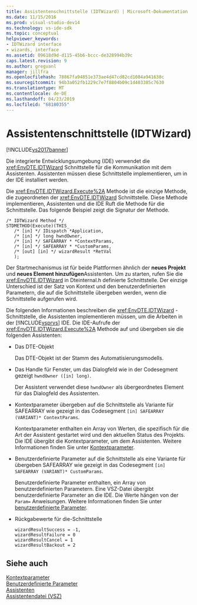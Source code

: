 ```yaml
---
title: Assistentenschnittstelle (IDTWizard) | Microsoft-Dokumentation
ms.date: 11/15/2016
ms.prod: visual-studio-dev14
ms.technology: vs-ide-sdk
ms.topic: conceptual
helpviewer_keywords:
- IDTWizard interface
- wizards, interface
ms.assetid: 09618d9d-d115-45b6-bccc-de328994b39c
caps.latest.revision: 9
ms.author: gregvanl
manager: jillfra
ms.openlocfilehash: 78867fa94851e373ae4d47cd82cd1084a941638c
ms.sourcegitcommit: 94b3a052fb1229c7e7f8804b09c1d403385c7630
ms.translationtype: MT
ms.contentlocale: de-DE
ms.lasthandoff: 04/23/2019
ms.locfileid: "68180355"
---
```

# <a name="wizard-interface-idtwizard"></a>Assistentenschnittstelle (IDTWizard)
[!INCLUDE[vs2017banner](../../includes/vs2017banner.md)]

Die integrierte Entwicklungsumgebung (IDE) verwendet die <xref:EnvDTE.IDTWizard> Schnittstelle für die Kommunikation mit dem Assistenten. Assistenten müssen diese Schnittstelle implementieren, um in der IDE installiert werden.  
  
 Die <xref:EnvDTE.IDTWizard.Execute%2A> Methode ist die einzige Methode, die zugeordneten der <xref:EnvDTE.IDTWizard> Schnittstelle. Diese Methode implementieren, Assistenten und die IDE Ruft die Methode für die Schnittstelle. Das folgende Beispiel zeigt die Signatur der Methode.  
  
```  
/* IDTWizard Method */  
STDMETHOD(Execute)(THIS_  
   /* [in] */ IDispatch *Application,  
   /* [in] */ long hwndOwner,  
   /* [in] */ SAFEARRAY * *ContextParams,  
   /* [in] */ SAFEARRAY * *CustomParams,  
   /* [out] [in] */ wizardResult *RetVal  
   );  
```  
  
 Der Startmechanismus ist für beide Plattformen ähnlich der **neues Projekt** und **neues Element hinzufügen**Assistenten. Um zu starten, rufen Sie die <xref:EnvDTE.IDTWizard> in Dteinternal.h definierte Schnittstelle. Der einzige Unterschied ist der Satz von Kontext und den benutzerdefinierten Parametern, die auf die Schnittstelle übergeben werden, wenn die Schnittstelle aufgerufen wird.  
  
 Die folgenden Informationen beschreiben die <xref:EnvDTE.IDTWizard> -Schnittstelle, die Assistenten implementieren müssen, um die Arbeiten in der [!INCLUDE[vsprvs](../../includes/vsprvs-md.md)] IDE. Die IDE-Aufrufe der <xref:EnvDTE.IDTWizard.Execute%2A> Methode auf und übergeben sie die folgenden Assistenten:  
  
- Das DTE-Objekt  
  
     Das DTE-Objekt ist der Stamm des Automatisierungsmodells.  
  
- Das Handle für Fenster, um das Dialogfeld wie in der Codesegment gezeigt `hwndOwner ([in] long)`.  
  
     Der Assistent verwendet diese `hwndOwner` als übergeordnetes Element für das Dialogfeld des Assistenten.  
  
- Kontextparameter übergeben auf die Schnittstelle als Variante für SAFEARRAY wie gezeigt in das Codesegment `[in] SAFEARRAY (VARIANT)* ContextParams`.  
  
     Kontextparameter enthalten ein Array von Werten, die spezifisch für die Art der Assistent gestartet wird und den aktuellen Status des Projekts. Die IDE übergibt die Kontextparameter, um dem Assistenten. Weitere Informationen finden Sie unter [Kontextparameter](../../extensibility/internals/context-parameters.md).  
  
- Benutzerdefinierte Parameter auf die Schnittstelle als eine Variante für übergeben SAFEARRAY wie gezeigt in das Codesegment `[in] SAFEARRAY (VARIANT)* CustomParams`.  
  
     Benutzerdefinierte Parameter enthalten, ein Array von benutzerdefinierten Parametern. Eine VSZ-Datei übergibt benutzerdefinierte Parameter an die IDE. Die Werte hängen von der `Param=` Anweisungen. Weitere Informationen finden Sie unter [benutzerdefinierte Parameter](../../extensibility/internals/custom-parameters.md).  
  
- Rückgabewerte für die-Schnittstelle  
  
    ```  
    wizardResultSuccess = -1,  
    wizardResultFailure = 0  
    wizardResultCancel = 1  
    wizardResultBackout = 2  
    ```  
  
## <a name="see-also"></a>Siehe auch  
 [Kontextparameter](../../extensibility/internals/context-parameters.md)   
 [Benutzerdefinierte Parameter](../../extensibility/internals/custom-parameters.md)   
 [Assistenten](../../extensibility/internals/wizards.md)   
 [Assistentendatei (VSZ)](../../extensibility/internals/wizard-dot-vsz-file.md)
